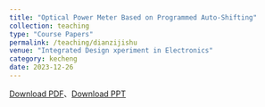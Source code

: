 ```yaml
---
title: "Optical Power Meter Based on Programmed Auto-Shifting"
collection: teaching
type: "Course Papers"
permalink: /teaching/dianzijishu
venue: "Integrated Design xperiment in Electronics"
category: kecheng
date: 2023-12-26
---
```


[Download PDF](http://ShangrunLu666.github.io/files/基于程控自动换挡的光功率计.pdf)、[Download PPT](http://ShangrunLu666.github.io/files/基于程控自动换挡的光功率计-PPT.pdf)
